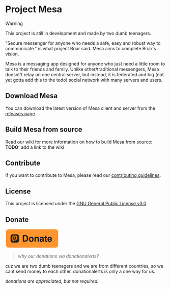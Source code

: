 # Project Mesa

> [!WARNING]
> This project is still in development and made by two dumb teenagers.

"Secure messenger for anyone who needs a safe, easy and robust way to communicate." is what project Briar said.
Mesa aims to complete Briar's vision.

Mesa is a messaging app designed for anyone who just need a little room to talk to their friends and family.
Unlike other/traditional messengers, Mesa doesnt't relay on one central server, but instead, it is federated and big (not yet gotta add this to the todo) social network with many servers and users.

## Download Mesa

You can download the latest version of Mesa client and server from the [releases page](https://github.com/standard-group/mesa/releases).

## Build Mesa from source

Read our wiki for more information on how to build Mesa from source:
**TODO:** add a link to the wiki

## Contribute

If you want to contribute to Mesa, please read our [contributing guidelines](CONTRIBUTING.md).

## License

This project is licensed under the [GNU General Public License v3.0](LICENSE).

## Donate

[![Donate using DonationAlerts](static/img/donate.svg)](https://www.donationalerts.com/r/standardgroup)

> *why our donations via donationalerts?*

cuz we are two dumb teenagers and we are from different countries, so we cant send money to each other. donationalerts is only a one way for us.

*donations are appreciated, but not required.*